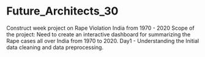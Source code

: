 # Future_Architects_30
 Construct week project on Rape Violation India from 1970 - 2020
Scope of the project:
Need to create an interactive dashboard for summarizing the Rape cases all over India from 1970 to 2020.
Day1 - Understanding the Initial data cleaning and data preprocessing.
